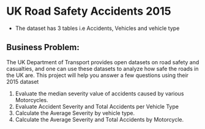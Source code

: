 # UK Road Safety Accidents 2015

- The dataset has 3 tables i.e Accidents, Vehicles and vehicle type

## Business Problem:
The UK Department of Transport provides open datasets on road safety and casualties, and one can 
use these datasets to analyze how safe the roads in the UK are. This project will help you answer a 
few questions using their 2015 dataset

1. Evaluate the median severity value of accidents caused by various Motorcycles.
2. Evaluate Accident Severity and Total Accidents per Vehicle Type
3. Calculate the Average Severity by vehicle type.
4. Calculate the Average Severity and Total Accidents by Motorcycle.

